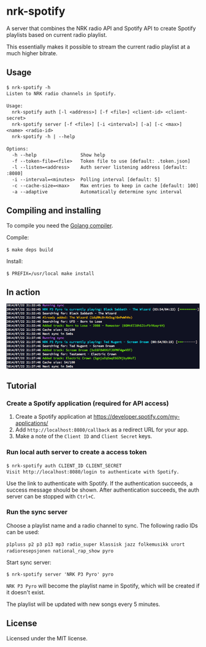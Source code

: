 # nrk-spotify

A server that combines the NRK radio API and Spotify API to create Spotify
playlists based on current radio playlist.

This essentially makes it possible to stream the current radio playlist at a
much higher bitrate.

## Usage

```
$ nrk-spotify -h
Listen to NRK radio channels in Spotify.

Usage:
  nrk-spotify auth [-l <address>] [-f <file>] <client-id> <client-secret>
  nrk-spotify server [-f <file>] [-i <interval>] [-a] [-c <max>] <name> <radio-id>
  nrk-spotify -h | --help

Options:
  -h --help                Show help
  -f --token-file=<file>   Token file to use [default: .token.json]
  -l --listen=<address>    Auth server listening address [default: :8080]
  -i --interval=<minutes>  Polling interval [default: 5]
  -c --cache-size=<max>    Max entries to keep in cache [default: 100]
  -a --adaptive            Automatically determine sync interval
```

## Compiling and installing

To compile you need the [Golang compiler](http://golang.org/doc/install).

Compile:

`$ make deps build`

Install:

`$ PREFIX=/usr/local make install`

## In action

![Screenshot](docs/output.png)

## Tutorial

### Create a Spotify application (required for API access)

1. Create a Spotify application at https://developer.spotify.com/my-applications/
2. Add `http://localhost:8080/callback` as a redirect URL for your app.
3. Make a note of the `Client ID` and `Client Secret` keys.

### Run local auth server to create a access token

```
$ nrk-spotify auth CLIENT_ID CLIENT_SECRET
Visit http://localhost:8080/login to authenticate with Spotify.
```

Use the link to authenticate with Spotify. If the authentication succeeds, a
success message should be shown. After authentication succeeds, the auth server
can be stopped with `Ctrl+C`.

### Run the sync server

Choose a playlist name and a radio channel to sync. The following radio IDs can
be used:

`p1pluss p2 p3 p13 mp3 radio_super klassisk jazz folkemusikk urort
radioresepsjonen national_rap_show pyro`

Start sync server:

```
$ nrk-spotify server 'NRK P3 Pyro' pyro
```

`NRK P3 Pyro` will become the playlist name in Spotify, which will be
created if it doesn't exist.

The playlist will be updated with new songs every 5 minutes.

## License
Licensed under the MIT license.
